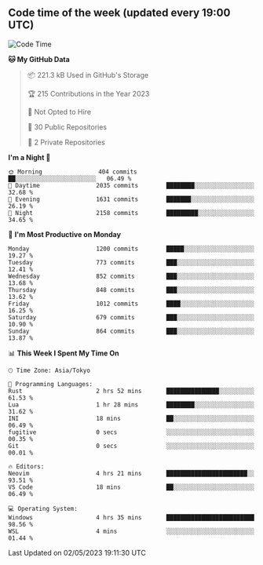 ## Code time of the week (updated every 19:00 UTC)

<!--START_SECTION:waka-->
![Code Time](http://img.shields.io/badge/Code%20Time-1%2C843%20hrs%2012%20mins-blue)

**🐱 My GitHub Data** 

> 📦 221.3 kB Used in GitHub's Storage 
 > 
> 🏆 215 Contributions in the Year 2023
 > 
> 🚫 Not Opted to Hire
 > 
> 📜 30 Public Repositories 
 > 
> 🔑 2 Private Repositories 
 > 
**I'm a Night 🦉** 

```text
🌞 Morning                404 commits         ██░░░░░░░░░░░░░░░░░░░░░░░   06.49 % 
🌆 Daytime                2035 commits        ████████░░░░░░░░░░░░░░░░░   32.68 % 
🌃 Evening                1631 commits        ███████░░░░░░░░░░░░░░░░░░   26.19 % 
🌙 Night                  2158 commits        █████████░░░░░░░░░░░░░░░░   34.65 % 
```
📅 **I'm Most Productive on Monday** 

```text
Monday                   1200 commits        █████░░░░░░░░░░░░░░░░░░░░   19.27 % 
Tuesday                  773 commits         ███░░░░░░░░░░░░░░░░░░░░░░   12.41 % 
Wednesday                852 commits         ███░░░░░░░░░░░░░░░░░░░░░░   13.68 % 
Thursday                 848 commits         ███░░░░░░░░░░░░░░░░░░░░░░   13.62 % 
Friday                   1012 commits        ████░░░░░░░░░░░░░░░░░░░░░   16.25 % 
Saturday                 679 commits         ███░░░░░░░░░░░░░░░░░░░░░░   10.90 % 
Sunday                   864 commits         ███░░░░░░░░░░░░░░░░░░░░░░   13.87 % 
```


📊 **This Week I Spent My Time On** 

```text
🕑︎ Time Zone: Asia/Tokyo

💬 Programming Languages: 
Rust                     2 hrs 52 mins       ███████████████░░░░░░░░░░   61.53 % 
Lua                      1 hr 28 mins        ████████░░░░░░░░░░░░░░░░░   31.62 % 
INI                      18 mins             ██░░░░░░░░░░░░░░░░░░░░░░░   06.49 % 
fugitive                 0 secs              ░░░░░░░░░░░░░░░░░░░░░░░░░   00.35 % 
Git                      0 secs              ░░░░░░░░░░░░░░░░░░░░░░░░░   00.01 % 

🔥 Editors: 
Neovim                   4 hrs 21 mins       ███████████████████████░░   93.51 % 
VS Code                  18 mins             ██░░░░░░░░░░░░░░░░░░░░░░░   06.49 % 

💻 Operating System: 
Windows                  4 hrs 35 mins       █████████████████████████   98.56 % 
WSL                      4 mins              ░░░░░░░░░░░░░░░░░░░░░░░░░   01.44 % 
```


 Last Updated on 02/05/2023 19:11:30 UTC
<!--END_SECTION:waka-->